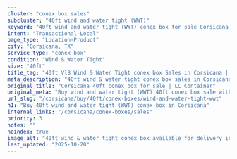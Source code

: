 ```yaml
---
cluster: "conex box sales"
subcluster: "40ft wind and water tight (WWT)"
keyword: "40ft wind and water tight (WWT) conex box for sale Corsicana, TX"
intent: "Transactional-Local"
page_type: "Location-Product"
city: "Corsicana, TX"
service_type: "conex box"
condition: "Wind & Water Tight"
size: "40ft"
title_tag: "40ft Vl8 Wind & Water Tight conex box Sales in Corsicana | LC Container"
meta_description: "40ft wind & water tight conex box sales in Corsicana. Fast delivery, competitive pricing. Serving conex boxes area. Quote ID: 9FW. Call (214) 524-4168 for your free quote today."
original_title: "Corsicana 40ft conex box for sale | LC Container"
original_meta: "Buy wind and water tight (WWT) 40ft conex box sale with local delivery in Corsicana, TX. LC Container — local Since 2003. Request a fast quote today."
url_slug: "/corsicana/buy/40ft/conex-boxes/wind-and-water-tight-wwt"
h1: "Buy 40ft wind and water tight (WWT) conex box in Corsicana"
internal_links: "/corsicana/conex-boxes/sales"
priority: 3
notes: ""
noindex: true
image_alt: "40ft wind & water tight conex box available for delivery in Corsicana"
last_updated: "2025-10-20"
---
```


<!-- TODO: Add unique city/inventory copy, images, and internal links here. -->
